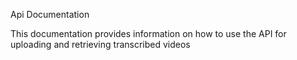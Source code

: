 Api Documentation

This documentation provides information on how to use the API for uploading and retrieving transcribed videos